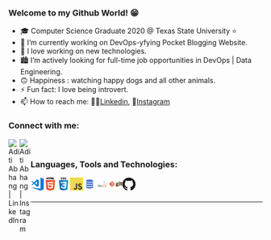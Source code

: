 ### Welcome to my Github World! 😁

<!--
**aditiabhang/aditiabhang** is a ✨ _special_ ✨ repository because its `README.md` (this file) appears on your GitHub profile.-->


- 🎓 Computer Science Graduate 2020 @ Texas State University ⭐
- 🔭 I’m currently working on DevOps-yfying Pocket Blogging Website.
- 🔗 I love working on new technologies.
- 🏙️ I’m actively looking for full-time job opportunities in DevOps | Data Engineering. 
- 🙃 Happiness : watching happy dogs and all other animals.
- ⚡ Fun fact: I love being introvert.
- 📫 How to reach me: 👩‍💼[Linkedin](https://www.linkedin.com/in/aditi-abhang/), 📸[Instagram](https://www.instagram.com/mi_aditi/)

### Connect with me:

[<img align="left" alt="Aditi Abhang | LinkedIn" width="22px" src="https://cdn.jsdelivr.net/npm/simple-icons@v3/icons/linkedin.svg" />](https://www.linkedin.com/in/aditi-abhang/)
[<img align="left" alt="Aditi Abhang | Instagram" width="22px" src="https://cdn.jsdelivr.net/npm/simple-icons@v3/icons/instagram.svg" />](https://www.instagram.com/mi_aditi/)

<br />

### Languages, Tools and Technologies:

<img align="left" alt="Visual Studio Code" width="26px" src="https://raw.githubusercontent.com/github/explore/80688e429a7d4ef2fca1e82350fe8e3517d3494d/topics/visual-studio-code/visual-studio-code.png" />
<img align="left" alt="HTML5" width="26px" src="https://raw.githubusercontent.com/github/explore/80688e429a7d4ef2fca1e82350fe8e3517d3494d/topics/html/html.png" />
<img align="left" alt="CSS3" width="26px" src="https://raw.githubusercontent.com/github/explore/80688e429a7d4ef2fca1e82350fe8e3517d3494d/topics/css/css.png" />
<img align="left" alt="JavaScript" width="26px" src="https://raw.githubusercontent.com/github/explore/80688e429a7d4ef2fca1e82350fe8e3517d3494d/topics/javascript/javascript.png" />
<img align="left" alt="SQL" width="26px" src="https://raw.githubusercontent.com/github/explore/80688e429a7d4ef2fca1e82350fe8e3517d3494d/topics/sql/sql.png" />
<img align="left" alt="MySQL" width="26px" src="https://raw.githubusercontent.com/github/explore/80688e429a7d4ef2fca1e82350fe8e3517d3494d/topics/mysql/mysql.png" />
<img align="left" alt="Git" width="26px" src="https://raw.githubusercontent.com/github/explore/80688e429a7d4ef2fca1e82350fe8e3517d3494d/topics/git/git.png" />
<img align="left" alt="GitHub" width="26px" src="https://raw.githubusercontent.com/github/explore/78df643247d429f6cc873026c0622819ad797942/topics/github/github.png" />
<br />
<br />

---
